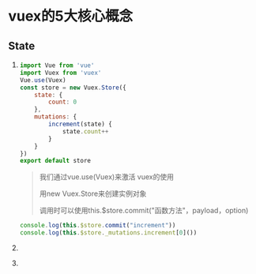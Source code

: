 # vuex的5大核心概念

## State

1. ~~~js
   import Vue from 'vue'
   import Vuex from 'vuex'
   Vue.use(Vuex)
   const store = new Vuex.Store({
       state: {
           count: 0
       },
       mutations: {
           increment(state) {
               state.count++
           }
       }
   })
   export default store
   ~~~

   > 我们通过vue.use(Vuex)来激活 vuex的使用
   >
   > 用new Vuex.Store来创建实例对象
   >
   > 调用时可以使用this.$store.commit("函数方法"，payload，option)

   ~~~js
   console.log(this.$store.commit("increment"))
   console.log(this.$store._mutations.increment[0]())
   ~~~

   

2. ~~~js
   
   ~~~

3. 